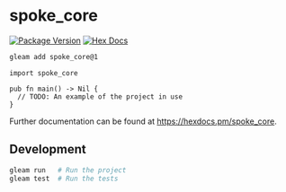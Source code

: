 # spoke_core

[![Package Version](https://img.shields.io/hexpm/v/spoke_core)](https://hex.pm/packages/spoke_core)
[![Hex Docs](https://img.shields.io/badge/hex-docs-ffaff3)](https://hexdocs.pm/spoke_core/)

```sh
gleam add spoke_core@1
```
```gleam
import spoke_core

pub fn main() -> Nil {
  // TODO: An example of the project in use
}
```

Further documentation can be found at <https://hexdocs.pm/spoke_core>.

## Development

```sh
gleam run   # Run the project
gleam test  # Run the tests
```
